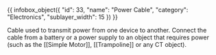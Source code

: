 {{ infobox_object({
	"id": 33,
	"name": "Power Cable",
	"category": "Electronics",
	"sublayer_width": 15
}) }}

Cable used to transmit power from one device to another. Connect the cable from a battery or a power supply to an object that requires power (such as the [[Simple Motor]], [[Trampoline]] or any CT object).